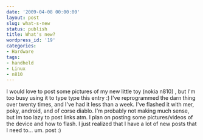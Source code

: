```yaml
---
date: '2009-04-08 00:00:00'
layout: post
slug: what-s-new
status: publish
title: What's new?
wordpress_id: '19'
categories:
- Hardware
tags:
- handheld
- Linux
- n810
---
```


I would love to post some pictures of my new little toy (nokia n810) , but I'm too busy using it to type type this entry :) I've reprogrammed the darn thing over twenty times, and I've had it less than a week. I've flashed it with mer, poky, android, and of corse diablo. I'm probably not making much sense, but Im too lazy to post links atm. I plan on posting some pictures/videos of the device and how to flash. I just realized that I have a lot of new posts that I need to... um. post :)
